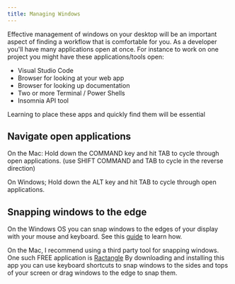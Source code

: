 ```yaml
---
title: Managing Windows
---
```


Effective management of windows on your desktop will be an important aspect of
finding a workflow that is comfortable for you. As a developer you'll have many
applications open at once. For instance to work on one project you might have
these applications/tools open:

- Visual Studio Code
- Browser for looking at your web app
- Browser for looking up documentation
- Two or more Terminal / Power Shells
- Insomnia API tool

Learning to place these apps and quickly find them will be essential

## Navigate open applications

On the Mac: Hold down the COMMAND key and hit TAB to cycle through open
applications. (use SHIFT COMMAND and TAB to cycle in the reverse direction)

On Windows; Hold down the ALT key and hit TAB to cycle through open
applications.

## Snapping windows to the edge

On the Windows OS you can snap windows to the edges of your display with your
mouse and keyboard. See this
[guide](https://support.microsoft.com/en-us/windows/snap-your-windows-885a9b1e-a983-a3b1-16cd-c531795e6241)
to learn how.

On the Mac, I recommend using a third party tool for snapping windows. One such
FREE application is [Ractangle](https://rectangleapp.com/) By downloading and
installing this app you can use keyboard shortcuts to snap windows to the sides
and tops of your screen or drag windows to the edge to snap them.
